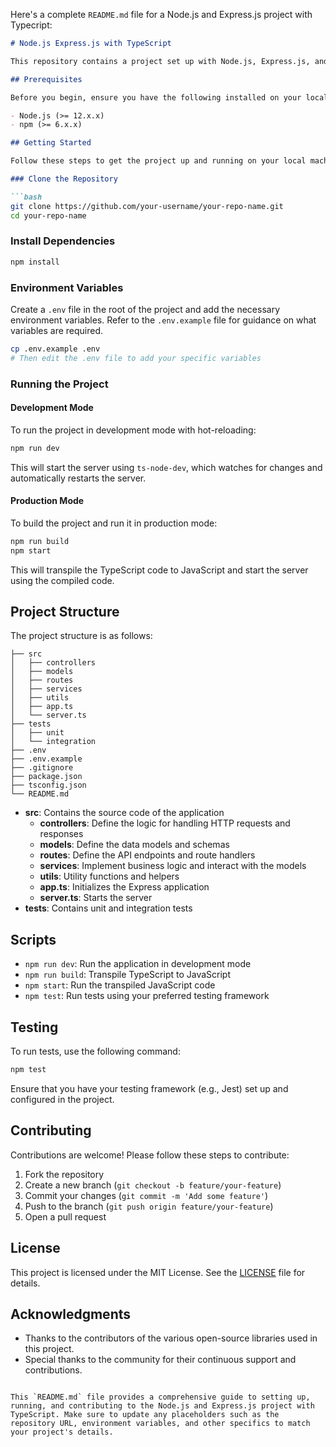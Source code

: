 Here's a complete `README.md` file for a Node.js and Express.js project with Typecript:

```markdown
# Node.js Express.js with TypeScript

This repository contains a project set up with Node.js, Express.js, and TypeScript. The project is configured for development and includes scripts for running the application in both development and production modes.

## Prerequisites

Before you begin, ensure you have the following installed on your local machine:

- Node.js (>= 12.x.x)
- npm (>= 6.x.x)

## Getting Started

Follow these steps to get the project up and running on your local machine.

### Clone the Repository

```bash
git clone https://github.com/your-username/your-repo-name.git
cd your-repo-name
```

### Install Dependencies

```bash
npm install
```

### Environment Variables

Create a `.env` file in the root of the project and add the necessary environment variables. Refer to the `.env.example` file for guidance on what variables are required.

```bash
cp .env.example .env
# Then edit the .env file to add your specific variables
```

### Running the Project

#### Development Mode

To run the project in development mode with hot-reloading:

```bash
npm run dev
```

This will start the server using `ts-node-dev`, which watches for changes and automatically restarts the server.

#### Production Mode

To build the project and run it in production mode:

```bash
npm run build
npm start
```

This will transpile the TypeScript code to JavaScript and start the server using the compiled code.

## Project Structure

The project structure is as follows:

```
├── src
│   ├── controllers
│   ├── models
│   ├── routes
│   ├── services
│   ├── utils
│   ├── app.ts
│   └── server.ts
├── tests
│   ├── unit
│   └── integration
├── .env
├── .env.example
├── .gitignore
├── package.json
├── tsconfig.json
└── README.md
```

- **src**: Contains the source code of the application
  - **controllers**: Define the logic for handling HTTP requests and responses
  - **models**: Define the data models and schemas
  - **routes**: Define the API endpoints and route handlers
  - **services**: Implement business logic and interact with the models
  - **utils**: Utility functions and helpers
  - **app.ts**: Initializes the Express application
  - **server.ts**: Starts the server
- **tests**: Contains unit and integration tests

## Scripts

- `npm run dev`: Run the application in development mode
- `npm run build`: Transpile TypeScript to JavaScript
- `npm start`: Run the transpiled JavaScript code
- `npm test`: Run tests using your preferred testing framework

## Testing

To run tests, use the following command:

```bash
npm test
```

Ensure that you have your testing framework (e.g., Jest) set up and configured in the project.

## Contributing

Contributions are welcome! Please follow these steps to contribute:

1. Fork the repository
2. Create a new branch (`git checkout -b feature/your-feature`)
3. Commit your changes (`git commit -m 'Add some feature'`)
4. Push to the branch (`git push origin feature/your-feature`)
5. Open a pull request

## License

This project is licensed under the MIT License. See the [LICENSE](LICENSE) file for details.

## Acknowledgments

- Thanks to the contributors of the various open-source libraries used in this project.
- Special thanks to the community for their continuous support and contributions.

```

This `README.md` file provides a comprehensive guide to setting up, running, and contributing to the Node.js and Express.js project with TypeScript. Make sure to update any placeholders such as the repository URL, environment variables, and other specifics to match your project's details.